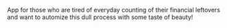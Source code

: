App for those who are tired of everyday counting of their financial leftovers and want to automize this dull process with some taste of beauty!
